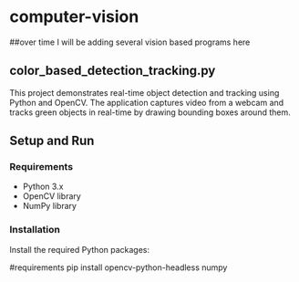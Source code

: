 # computer-vision

##over time I will be adding several vision based programs here

## color_based_detection_tracking.py
This project demonstrates real-time object detection and tracking using Python and OpenCV. The application captures video from a webcam and tracks green objects in real-time by drawing bounding boxes around them.

## Setup and Run
### Requirements
- Python 3.x
- OpenCV library
- NumPy library

### Installation
Install the required Python packages:

#requirements
pip install opencv-python-headless numpy



